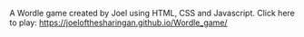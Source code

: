 A Wordle game created by Joel using HTML, CSS and Javascript.
Click here to play:
https://joelofthesharingan.github.io/Wordle_game/
